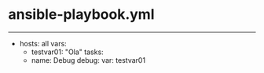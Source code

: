 # ansible-playbook.yml
---
- hosts: all
  vars:
    - testvar01: "Ola"
  tasks:
    - name: Debug
      debug:
        var: testvar01
